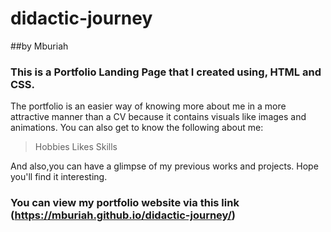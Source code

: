 # didactic-journey
##by Mburiah
### This is a Portfolio Landing Page that I created using, HTML and CSS. 
The portfolio is an easier way of knowing more about me in a more attractive manner than a CV because it contains visuals like images and animations.
You can also get to know the following about me:
>Hobbies
>Likes
>Skills

And also,you can have a glimpse of my previous works and projects. Hope you'll find it interesting.

### You can view my portfolio website via this link (https://mburiah.github.io/didactic-journey/)
